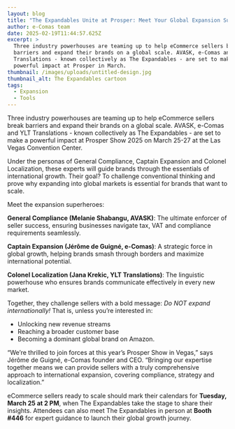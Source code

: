 ```yaml
---
layout: blog
title: "The Expandables Unite at Prosper: Meet Your Global Expansion Superheroes"
author: e-Comas team
date: 2025-02-19T11:44:57.625Z
excerpt: >
  Three industry powerhouses are teaming up to help eCommerce sellers break
  barriers and expand their brands on a global scale. AVASK, e-Comas and YLT
  Translations - known collectively as The Expandables - are set to make a
  powerful impact at Prosper in March.
thumbnail: /images/uploads/untitled-design.jpg
thumbnail_alt: The Expandables cartoon
tags:
  - Expansion
  - Tools
---
```

<!--StartFragment-->

Three industry powerhouses are teaming up to help eCommerce sellers break barriers and expand their brands on a global scale. AVASK, e-Comas and YLT Translations - known collectively as The Expandables - are set to make a powerful impact at Prosper Show 2025 on March 25-27 at the Las Vegas Convention Center.

Under the personas of General Compliance, Captain Expansion and Colonel Localization, these experts will guide brands through the essentials of international growth. Their goal? To challenge conventional thinking and prove why expanding into global markets is essential for brands that want to scale.

Meet the expansion superheroes:

**General Compliance (Melanie Shabangu, AVASK)**: The ultimate enforcer of seller success, ensuring businesses navigate tax, VAT and compliance requirements seamlessly.

**Captain Expansion (Jérôme de Guigné, e-Comas)**: A strategic force in global growth, helping brands smash through borders and maximize international potential.

**Colonel Localization (Jana Krekic, YLT Translations)**: The linguistic powerhouse who ensures brands communicate effectively in every new market.

Together, they challenge sellers with a bold message: *Do NOT expand internationally!* That is, unless you’re interested in:

* Unlocking new revenue streams
* Reaching a broader customer base
* Becoming a dominant global brand on Amazon.

“We’re thrilled to join forces at this year’s Prosper Show in Vegas,” says Jérôme de Guigné, e-Comas founder and CEO. “Bringing our expertise together means we can provide sellers with a truly comprehensive approach to international expansion, covering compliance, strategy and localization.”

eCommerce sellers ready to scale should mark their calendars for **Tuesday, March 25 at 2 PM**, when The Expandables take the stage to share their insights. Attendees can also meet The Expandables in person at **Booth #446** for expert guidance to launch their global growth journey.

<!--EndFragment-->